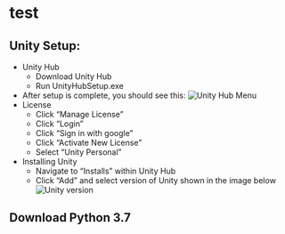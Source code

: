 # test

## Unity Setup:

* Unity Hub
  * Download Unity Hub
  * Run UnityHubSetup.exe
* After setup is complete, you should see this:
![Unity Hub Menu](https://i.paste.pics/ccbbc031abd27468abbe2cdd6ac2976a.png)
* License
  * Click “Manage License”
  * Click “Login”
  * Click “Sign in with google”
  * Click “Activate New License”
  * Select “Unity Personal”
* Installing Unity
  * Navigate to “Installs” within Unity Hub
  * Click “Add” and select version of Unity shown in the image below
![Unity version](https://i.paste.pics/6314b948fee74e1c06bf6d94e78b0057.png)


## Download Python 3.7
